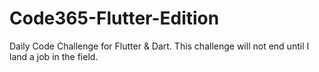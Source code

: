 # Code365-Flutter-Edition
Daily Code Challenge for Flutter &amp; Dart. This challenge will not end until I land a job in the field.

